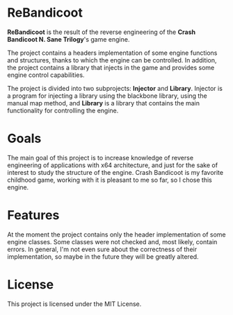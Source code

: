 # ReBandicoot

**ReBandicoot** is the result of the reverse engineering of the **Crash Bandicoot N. Sane Trilogy**'s game engine.

The project contains a headers implementation of some engine functions and structures, thanks to which the engine can be controlled. In addition, the project contains a library that injects in the game and provides some engine control capabilities.

The project is divided into two subprojects: **Injector** and **Library**. Injector is a program for injecting a library using the blackbone library, using the manual map method, and **Library** is a library that contains the main functionality for controlling the engine.

# Goals

The main goal of this project is to increase knowledge of reverse engineering of applications with x64 architecture, and just for the sake of interest to study the structure of the engine. Crash Bandicoot is my favorite childhood game, working with it is pleasant to me so far, so I chose this engine.

# Features

At the moment the project contains only the header implementation of some engine classes. Some classes were not checked and, most likely, contain errors. In general, I'm not even sure about the correctness of their implementation, so maybe in the future they will be greatly altered.

# License

This project is licensed under the MIT License.